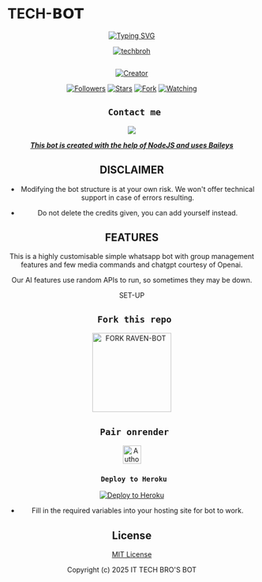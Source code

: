 # TECH-𝗕𝗢𝗧
<div align="center">
  <a href="https://git.io/typing-svg">
    <img src="https://readme-typing-svg.demolab.com?font=Black+Ops+One&size=50&pause=1000&color=1BAFBAFF&center=true&width=910&height=100&lines=HOLLA+THIS+IS+TECH-BOT;MULTI+DEVICE+WHATSAPP+BOT;MADE+TO+HELP+WHATSAPP+USERS;STAR+AND+FORK+THE+REPO" alt="Typing SVG" />
  </a>
</p>
  
<p align="center">

[![techbroh](https://github.com/techbroh/SKIDDY05-.png?lenght=50width=50)](https://github.com/techbroh/SKIDDY05-)
</p>
<p align="center">
  <a href="#"><img src="http://readme-typing-svg.herokuapp.com?color=d1fa02&center=true&vCenter=true&multiline=false&lines=TECH+WHATSAPP+BOT" alt="">
</p>
<p align="center">
<a href="#"><img title="Creator" src="https://img.shields.io/badge/Creator-tech-blue.svg?style=for-the-badge&logo=github"></a>
</p>
<p align="center">
<a href="https://github.com/techbroh/SKIDDY05-?tab=followers"><img title="Followers" src="https://img.shields.io/github/followers/techbroh?label=Followers&style=social"></a>
<a href="https://github.com/techbroh/SKIDDY05-/TECH-BOT/stargazers/"><img title="Stars" src="https://img.shields.io/github/stars/techbrohskiddy05/TECH-BOT?&style=social"></a>
<a href="https://https://github.com/techbroh/SKIDDY05-/TECH-BOT/network/members"><img title="Fork" src="https://img.shields.io/github/forks/techbrohskiddy05/TECH-BOT?style=social"></a>
<a href="https://github.com/techbroh/SKIDDY05-/TECH-BOT/watchers"><img title="Watching" src="https://img.shields.io/github/watchers/techbrohskiddy05/TECH-BOT?label=Watching&style=social"></a>
</p>
 

## ` Contact me`

<p align="center">

<a href="https://api.whatsapp.com/send?phone=255741927849&text=Hello+tech+dev+i+need+your+Help+on..."><img src="https://img.shields.io/badge/Contact-25D366?style=for-the-badge&logo=whatsapp&logoColor=white" />


***This bot is created with the help of NodeJS and uses [Baileys](https://github.com/whiskeysockets/Baileys)***


## DISCLAIMER
- Modifying the bot structure is at your own risk. We won't offer technical support in case of errors resulting.

- Do not delete the credits given,  you can add yourself instead.

## FEATURES
This is a highly customisable simple whatsapp bot with group management features and few media commands and chatgpt courtesy of Openai.

Our AI features use random APIs to run, so sometimes they may be down.

 SET-UP

## ` Fork this repo`
<p align="centre">
<a href="https://github.com/techbroh/SKIDDY05-/TECH-BOT/fork"><img src="https://img.shields.io/badge/Fork%20Create-purple?style=for-the-badge&logo=github" alt="FORK RAVEN-BOT" width="160"></a>
<p/>

  
## ` Pair onrender`
<p align="centre">
<a href="https://pairing-tech.onrender.com"><img height= "37" title="Author" src="https://img.shields.io/badge/Session-gold?style=for-the-badge&logo=render"></a>
<p/>
            

###  ` Deploy to Heroku`
<p align="center">
     <a href="https://verify-me-umber.vercel.app/">
       <img src="https://www.herokucdn.com/deploy/button.svg" alt="Deploy to Heroku"/>
     </a>
 </p>
 

    

- Fill in the required variables into your hosting site for bot to work.
 </h2>
     

    
 





## License

[MIT License](https://github.com/techbroh/SKIDDY05-/TECH-BOT/blob/main/LICENSE)

Copyright (c) 2025 IT TECH BRO'S BOT 

